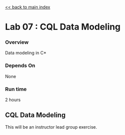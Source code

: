 <link rel='stylesheet' href='../assets/css/main.css'/>

[<< back to main index](../README.md) 

Lab 07 : CQL Data Modeling
====================

### Overview
Data modeling in C*

### Depends On 
None

### Run time
2 hours

## CQL Data Modeling
This will be an instructor lead group exercise.